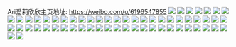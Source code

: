 Ari爱莉欣欣主页地址: https://weibo.com/u/6196547855 
![](https://wx4.sinaimg.cn/mw2000/006Lm5afgy1h71mw43d6kj31ot2y4dmz.jpg) 
![](https://wx4.sinaimg.cn/mw2000/006Lm5afgy1h71mw0cxwlj32c0340495.jpg) 
![](https://wx4.sinaimg.cn/mw2000/006Lm5afgy1h71mvxihx2j32c0340e83.jpg) 
![](https://wx4.sinaimg.cn/mw2000/006Lm5afgy1h71mvt7k98j32252qvhdu.jpg) 
![](https://wx4.sinaimg.cn/mw2000/006Lm5afgy1h71mw5r5lcj32c035p4qq.jpg) 
![](https://wx4.sinaimg.cn/mw2000/006Lm5afgy1h71n6ya851j32c0340e83.jpg) 
![](https://wx4.sinaimg.cn/mw2000/006Lm5afgy1h6zj4snwyzj32c03407wj.jpg) 
![](https://wx4.sinaimg.cn/mw2000/006Lm5afgy1h6zj4q0dbnj32be35snpe.jpg) 
![](https://wx4.sinaimg.cn/mw2000/006Lm5afgy1h6zj4vb8xuj32c0340b2b.jpg) 
![](https://wx4.sinaimg.cn/mw2000/006Lm5afgy1h6zj4wrr3xj32c0340qv6.jpg) 
![](https://wx4.sinaimg.cn/mw2000/006Lm5afgy1h6zj6jt1ttj32dq36ch1o.jpg) 
![](https://wx4.sinaimg.cn/mw2000/006Lm5afgy1h6zj6lsha2j32c0340kjm.jpg) 
![](https://wx4.sinaimg.cn/mw2000/006Lm5afgy1h6zj6gdaxpj32c0340b2a.jpg) 
![](https://wx4.sinaimg.cn/mw2000/006Lm5afgy1h6zj6nspe5j32c0340hdu.jpg) 
![](https://wx4.sinaimg.cn/mw2000/006Lm5afgy1h6zj6pe2coj32c0340hdu.jpg) 
![](https://wx4.sinaimg.cn/mw2000/006Lm5afgy1h6zcwf29n7j326b2wfhdt.jpg) 
![](https://wx4.sinaimg.cn/mw2000/006Lm5afgy1h6zcw41fooj324e2tve82.jpg) 
![](https://wx4.sinaimg.cn/mw2000/006Lm5afgy1h6ug74ty9bj32c0340e83.jpg) 
![](https://wx4.sinaimg.cn/mw2000/006Lm5afgy1h6ug78aeh2j32c03407df.jpg) 
![](https://wx4.sinaimg.cn/mw2000/006Lm5afgy1h6ug5jvxstj32c0359b2b.jpg) 
![](https://wx4.sinaimg.cn/mw2000/006Lm5afgy1h6ug63l6bij32bw35snpf.jpg) 
![](https://wx4.sinaimg.cn/mw2000/006Lm5afgy1h6ug6ofi11j32c035d1l0.jpg) 
![](https://wx4.sinaimg.cn/mw2000/006Lm5afgy1h6ug6vekjej32c0340hdv.jpg) 
![](https://wx4.sinaimg.cn/mw2000/006Lm5afgy1h6ug5g7ocrj32c0340qv7.jpg) 
![](https://wx4.sinaimg.cn/mw2000/006Lm5afgy1h6ug5poiemj32bb34ptiu.jpg) 
![](https://wx4.sinaimg.cn/mw2000/006Lm5afgy1h6ug5rwiq9j31yo2ugaj3.jpg) 
![](https://wx4.sinaimg.cn/mw2000/006Lm5afgy1h6ug6fraugj320733z11a.jpg) 
![](https://wx4.sinaimg.cn/mw2000/006Lm5afgy1h6ug6dsctij329z33rnpe.jpg) 
![](https://wx4.sinaimg.cn/mw2000/006Lm5afgy1h6ug6rzgryj32bt35snpe.jpg) 
![](https://wx4.sinaimg.cn/mw2000/006Lm5afgy1h6ug6zmhs4j32c034x1kz.jpg) 
![](https://wx4.sinaimg.cn/mw2000/006Lm5afgy1h6ug71ecpmj32c03411kz.jpg) 
![](https://wx4.sinaimg.cn/mw2000/006Lm5afgy1h6ipgt36wwj33402c0b2c.jpg) 
![](https://wx4.sinaimg.cn/mw2000/006Lm5afgy1h6dl2dl5y9j30wi1ych5k.jpg) 
![](https://wx4.sinaimg.cn/mw2000/006Lm5afgy1h6dl2cjctqj30wi1ych9i.jpg) 
![](https://wx4.sinaimg.cn/mw2000/006Lm5afgy1h6836c2bbzj30wi1ycu0x.jpg) 
![](https://wx4.sinaimg.cn/mw2000/006Lm5afgy1h6836epl77j32c0340npe.jpg) 
![](https://wx4.sinaimg.cn/mw2000/006Lm5afgy1h67qdxzc41j33402c0e83.jpg) 
![](https://wx4.sinaimg.cn/mw2000/006Lm5afgy1h67qduf1tvj32c0340x6p.jpg) 
![](https://wx4.sinaimg.cn/mw2000/006Lm5afgy1h60z5f43uoj32c0340npf.jpg) 
![](https://wx4.sinaimg.cn/mw2000/006Lm5afgy1h5v1sj52aaj327y2ylk2y.jpg) 
![](https://wx4.sinaimg.cn/mw2000/006Lm5afgy1h5o80hafhaj30wh0kq41b.jpg) 
![](https://wx4.sinaimg.cn/mw2000/006Lm5afgy1h5nj420gfxj30wi1yc7wh.jpg) 
![](https://wx4.sinaimg.cn/mw2000/006Lm5afgy1h5momnyg7ij30wi1yc7d1.jpg) 
![](https://wx4.sinaimg.cn/mw2000/006Lm5afgy1h5kg4whai5j32c03404qr.jpg) 
![](https://wx4.sinaimg.cn/mw2000/006Lm5afgy1h5fm0mubc3j30wi1ycqdw.jpg) 
![](https://wx4.sinaimg.cn/mw2000/006Lm5afgy1h40p2igyiij32c0340b2a.jpg) 
![](https://wx4.sinaimg.cn/mw2000/006Lm5afgy1h40p2fiohvj30u014013x.jpg) 
![](https://wx4.sinaimg.cn/mw2000/006Lm5afgy1h40p2ethenj30vc15s15a.jpg) 
![](https://wx4.sinaimg.cn/mw2000/006Lm5afgy1h40p0dnm20j31u12g1qv6.jpg) 
![](https://wx4.sinaimg.cn/mw2000/006Lm5afgy1h40p0febpkj32c0340qv6.jpg) 
![](https://wx4.sinaimg.cn/mw2000/006Lm5afgy1h40p09ir00j32c0340kjm.jpg) 
![](https://wx4.sinaimg.cn/mw2000/006Lm5afgy1h40p0bxsdyj32c0340b2c.jpg) 
![](https://wx4.sinaimg.cn/mw2000/006Lm5afgy1h40p07qyocj32c033z1kz.jpg) 
![](https://wx4.sinaimg.cn/mw2000/006Lm5afgy1h3ys687bh2j30vc15sqg1.jpg) 
![](https://wx4.sinaimg.cn/mw2000/006Lm5afgy1h3ys5o3ks3j315s0vcgxb.jpg) 
![](https://wx4.sinaimg.cn/mw2000/006Lm5afgy1h3ys5p85yyj32c035hb29.jpg) 
![](https://wx4.sinaimg.cn/mw2000/006Lm5afgy1h3ys5myilgj31qo2bkb29.jpg) 
![](https://wx4.sinaimg.cn/mw2000/006Lm5afgy1h3ys5sswtvj31qo2bkkjl.jpg) 
![](https://wx4.sinaimg.cn/mw2000/006Lm5afgy1h3ys6705l6j315s0vcqih.jpg) 

